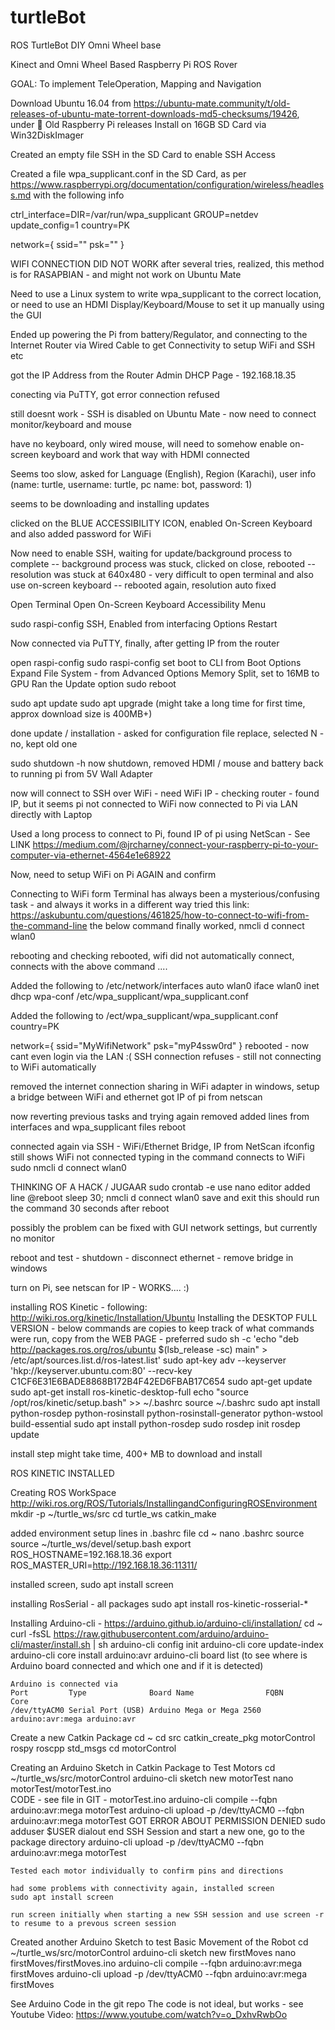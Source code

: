 # turtleBot
ROS TurtleBot DIY Omni Wheel base

Kinect and Omni Wheel Based Raspberry Pi ROS Rover

GOAL: To implement TeleOperation, Mapping and Navigation

Download Ubuntu 16.04 from https://ubuntu-mate.community/t/old-releases-of-ubuntu-mate-torrent-downloads-md5-checksums/19426, under :pie: Old Raspberry Pi releases
Install on 16GB SD Card via Win32DiskImager

Created an empty file SSH in the SD Card to enable SSH Access

Created a file wpa_supplicant.conf in the SD Card, as per https://www.raspberrypi.org/documentation/configuration/wireless/headless.md with the following info

ctrl_interface=DIR=/var/run/wpa_supplicant GROUP=netdev
update_config=1
country=PK

network={
 ssid="<Name of your wireless LAN>"
 psk="<Password for your wireless LAN>"
}

WIFI CONNECTION DID NOT WORK
after several tries, realized, this method is for RASAPBIAN - and might not work on Ubuntu Mate

Need to use a Linux system to write wpa_supplicant to the correct location, or need to use an HDMI Display/Keyboard/Mouse to set it up manually using the GUI

Ended up powering the Pi from battery/Regulator, and connecting to the Internet Router via Wired Cable to get Connectivity to setup WiFi and SSH etc

got the IP Address from the Router Admin DHCP Page - 192.168.18.35

conecting via PuTTY, got error connection refused

still doesnt work - SSH is disabled on Ubuntu Mate - now need to connect monitor/keyboard and mouse

have no keyboard, only wired mouse, will need to somehow enable on-screen keyboard and work that way with HDMI connected

Seems too slow, asked for Language (English), Region (Karachi), user info (name: turtle, username: turtle, pc name: bot, password: 1)

seems to be downloading and installing updates

clicked on the BLUE ACCESSIBILITY ICON, enabled On-Screen Keyboard and also added password for WiFi

Now need to enable SSH, waiting for update/background process to complete
-- background process was stuck, clicked on close, rebooted
-- resolution was stuck at 640x480 - very difficult to open terminal and also use on-screen keyboard
-- rebooted again, resolution auto fixed

Open Terminal
Open On-Screen Keyboard Accessibility Menu

sudo raspi-config
SSH, Enabled from interfacing Options
Restart

Now connected via PuTTY, finally, after getting IP from the router

open raspi-config
sudo raspi-config
	set boot to CLI from Boot Options
	Expand File System - from Advanced Options
	Memory Split, set to 16MB to GPU
	Ran the Update option
sudo reboot

sudo apt update
sudo apt upgrade
(might take a long time for first time, approx download size is 400MB+)

done update / installation - asked for configuration file replace, selected N - no, kept old one

sudo shutdown -h now
shutdown, removed HDMI / mouse and battery
back to running pi from 5V Wall Adapter

now will connect to SSH over WiFi - need WiFi IP - checking router - found IP, but it seems pi not connected to WiFi
now connected to Pi via LAN directly with Laptop

Used a long process to connect to Pi, found IP of pi using NetScan - See LINK
https://medium.com/@jrcharney/connect-your-raspberry-pi-to-your-computer-via-ethernet-4564e1e68922

Now, need to setup WiFi on Pi AGAIN and confirm

Connecting to WiFi form Terminal has always been a mysterious/confusing task - and always it works in a different way
tried this link: https://askubuntu.com/questions/461825/how-to-connect-to-wifi-from-the-command-line
the below command finally worked, 
nmcli d connect wlan0

rebooting and checking
rebooted, wifi did not automatically connect, connects with the above command ....

Added the following to /etc/network/interfaces
auto wlan0
iface wlan0 inet dhcp
wpa-conf /etc/wpa_supplicant/wpa_supplicant.conf

Added the following to /ect/wpa_supplicant/wpa_supplicant.conf
country=PK

network={
    ssid="MyWifiNetwork"
    psk="myP4ssw0rd"
}
rebooted - now cant even login via the LAN :( SSH connection refuses - still not connecting to WiFi automatically

removed the internet connection sharing in WiFi adapter in windows, setup a bridge between WiFi and ethernet
got IP of pi from netscan

now reverting previous tasks and trying again
removed added lines from interfaces and wpa_supplicant files
reboot

connected again via SSH - WiFi/Ethernet Bridge, IP from NetScan
ifconfig still shows WiFi not connected
typing in the command connects to WiFi
sudo nmcli d connect wlan0

THINKING OF A HACK / JUGAAR
sudo crontab -e
use nano editor
added line
@reboot sleep 30; nmcli d connect wlan0
save and exit
this should run the command 30 seconds after reboot

possibly the problem can be fixed with GUI network settings, but currently no monitor

reboot and test - shutdown - disconnect ethernet - remove bridge in windows

turn on Pi, see netscan for IP - WORKS.... :)

installing ROS Kinetic - following: http://wiki.ros.org/kinetic/Installation/Ubuntu
Installing the DESKTOP FULL VERSION - below commands are copies to keep track of what commands were run, copy from the WEB PAGE - preferred
sudo sh -c 'echo "deb http://packages.ros.org/ros/ubuntu $(lsb_release -sc) main" > /etc/apt/sources.list.d/ros-latest.list'
sudo apt-key adv --keyserver 'hkp://keyserver.ubuntu.com:80' --recv-key C1CF6E31E6BADE8868B172B4F42ED6FBAB17C654
sudo apt-get update
sudo apt-get install ros-kinetic-desktop-full
echo "source /opt/ros/kinetic/setup.bash" >> ~/.bashrc
source ~/.bashrc
sudo apt install python-rosdep python-rosinstall python-rosinstall-generator python-wstool build-essential
sudo apt install python-rosdep
sudo rosdep init
rosdep update

install step might take time, 400+ MB to download and install

ROS KINETIC INSTALLED

Creating ROS WorkSpace
http://wiki.ros.org/ROS/Tutorials/InstallingandConfiguringROSEnvironment
	mkdir -p ~/turtle_ws/src
	cd turtle_ws
	catkin_make
	
added environment setup lines in .bashrc file
cd ~
nano .bashrc
	source source ~/turtle_ws/devel/setup.bash
	export ROS_HOSTNAME=192.168.18.36
	export ROS_MASTER_URI=http://192.168.18.36:11311/

installed screen, sudo apt install screen

installing RosSerial - all packages
	sudo apt install ros-kinetic-rosserial-*

Installing Arduino-cli - https://arduino.github.io/arduino-cli/installation/
	cd ~
	curl -fsSL https://raw.githubusercontent.com/arduino/arduino-cli/master/install.sh | sh
	arduino-cli config init
	arduino-cli core update-index
	arduino-cli core install arduino:avr
	arduino-cli board list			(to see where is Arduino board connected and which one and if it is detected)

	Arduino is connected via
	Port         Type              Board Name                FQBN             Core
	/dev/ttyACM0 Serial Port (USB) Arduino Mega or Mega 2560 arduino:avr:mega arduino:avr


Create a new Catkin Package
	cd ~
	cd src
	catkin_create_pkg motorControl rospy roscpp std_msgs
	cd motorControl

Creating an Arduino Sketch in Catkin Package to Test Motors
	cd ~/turtle_ws/src/motorControl
	arduino-cli sketch new motorTest
	nano motorTest/motorTest.ino	
	CODE - see file in GIT - motorTest.ino
	arduino-cli compile --fqbn arduino:avr:mega motorTest
	arduino-cli upload -p /dev/ttyACM0 --fqbn arduino:avr:mega motorTest
	GOT ERROR ABOUT PERMISSION DENIED
	sudo adduser $USER dialout
	end SSH Session and start a new one, go to the package directory
	arduino-cli upload -p /dev/ttyACM0 --fqbn arduino:avr:mega motorTest
	
	Tested each motor individually to confirm pins and directions

	had some problems with connectivity again, installed screen
	sudo apt install screen
	
	run screen initially when starting a new SSH session and use screen -r to resume to a prevous screen session


Created another Arduino Sketch to test Basic Movement of the Robot
	cd ~/turtle_ws/src/motorControl
	arduino-cli sketch new firstMoves
	nano firstMoves/firstMoves.ino
	arduino-cli compile --fqbn arduino:avr:mega firstMoves
	arduino-cli upload -p /dev/ttyACM0 --fqbn arduino:avr:mega firstMoves

See Arduino Code in the git repo
The code is not ideal, but works - see Youtube Video: https://www.youtube.com/watch?v=o_DxhvRwbOo

